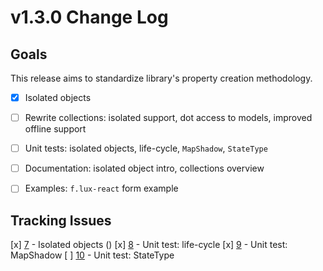 # v1.3.0 Change Log

## Goals

This release aims to standardize library's property creation methodology.

* [x] Isolated objects
* [ ] Rewrite collections: isolated support, dot access to models, improved offline support
* [ ] Unit tests: isolated objects, life-cycle, `MapShadow`, `StateType`
* [ ] Documentation: isolated object intro, collections overview
* [ ] Examples: `f.lux-react` form example


## Tracking Issues

[x] [7](https://github.com/akrumel/f.lux/issues/7) - Isolated objects ()
[x] [8](https://github.com/akrumel/f.lux/issues/8) - Unit test: life-cycle
[x] [9](https://github.com/akrumel/f.lux/issues/9) - Unit test: MapShadow
[ ] [10](https://github.com/akrumel/f.lux/issues/10) - Unit test: StateType
